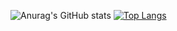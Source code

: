 ![Anurag's GitHub stats](https://github-readme-stats.vercel.app/api?username=Eowiin&show_icons=true&theme=merko)
[![Top Langs](https://github-readme-stats.vercel.app/api/top-langs/?username=Eowiin)](https://github.com/anuraghazra/github-readme-stats)
